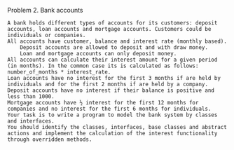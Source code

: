 ﻿Problem 2. Bank accounts

    A bank holds different types of accounts for its customers: deposit accounts, loan accounts and mortgage accounts. Customers could be individuals or companies.
    All accounts have customer, balance and interest rate (monthly based).
        Deposit accounts are allowed to deposit and with draw money.
        Loan and mortgage accounts can only deposit money.
    All accounts can calculate their interest amount for a given period (in months). In the common case its is calculated as follows: number_of_months * interest_rate.
    Loan accounts have no interest for the first 3 months if are held by individuals and for the first 2 months if are held by a company.
    Deposit accounts have no interest if their balance is positive and less than 1000.
    Mortgage accounts have ½ interest for the first 12 months for companies and no interest for the first 6 months for individuals.
    Your task is to write a program to model the bank system by classes and interfaces.
    You should identify the classes, interfaces, base classes and abstract actions and implement the calculation of the interest functionality through overridden methods.
